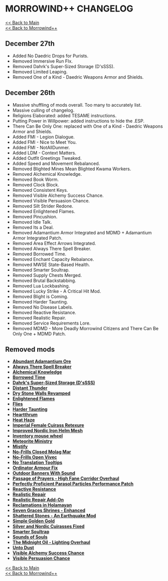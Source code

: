# MORROWIND++ CHANGELOG

[<< Back to Main](https://github.com/Sigourn/morrowind-improved/blob/master/readme.md#morrowind)  
[<< Back to Morrowind++](https://github.com/Sigourn/morrowind-improved/blob/master/mw++.md#morrowind)

## December 27th

- Added No Daedric Drops for Purists.
- Removed Immersive Run FIx.
- Removed Dahrk's Super-Sized Storage (D'sSSS).
- Removed Limited Leaping.
- Removed One of a Kind - Daedric Weapons Armor and Shields.

## December 26th

- Massive shuffling of mods overall. Too many to accurately list.
- Massive culling of changelog.
- Religions Elaborated: added TESAME instructions.
- Putting Power in Willpower: added instructions to hide the .ESP.
- There Can Be Only One: replaced with One of a Kind - Daedric Weapons Armor and Shields.
- Added FMI - Legion Dialogue.
- Added FMI - Nice to Meet You.
- Added FMI - NotAllDunmer.
- Added LDM - Context Matters.
- Added Outfit Greetings Tweaked.
- Added Speed and Movement Rebalanced.
- Removed Blighted Mines Mean Blighted Kwama Workers.
- Removed Alchemical Knowledge.
- Removed Book Worm.
- Removed Clock Block.
- Removed Consistent Keys.
- Removed Visible Alchemy Success Chance.
- Removed Visible Persuasion Chance.
- Removed Silt Strider Redone.
- Removed Enlightened Flames.
- Removed Pincushion.
- Removed Idle Talk.
- Removed Its a Deal.
- Removed Adamantium Armor Integrated and MDMD + Adamantium Armor Integrated Patch.
- Removed Area Effect Arrows Integrated.
- Removed Always There Spell Breaker.
- Removed Borrowed Time.
- Removed Enchant Capacity Rebalance.
- Removed MWSE State-Based Health.
- Removed Smarter Soultrap.
- Removed Supply Chests Merged.
- Removed Brutal Backstabbing.
- Removed Lua Lockbashing.
- Removed Lucky Strike - A Critical Hit Mod.
- Removed Blight is Coming.
- Removed Harder Taunting.
- Removed No Disease Labels.
- Removed Reactive Resistance.
- Removed Realistic Repair.
- Removed Service Requirements Lore.
- Removed MDMD - More Deadly Morrowind Citizens and There Can Be Only One + MDMD Patch.

## Removed mods

- [**Abundant Adamantium Ore**](https://www.nexusmods.com/morrowind/mods/45726)
- [**Always There Spell Breaker**](https://www.nexusmods.com/morrowind/mods/47648)
- [**Alchemical Knowledge**](https://www.nexusmods.com/morrowind/mods/49036?)
- [**Borrowed Time**](https://www.nexusmods.com/morrowind/mods/48971)
- [**Dahrk's Super-Sized Storage (D'sSSS)**](https://www.nexusmods.com/morrowind/mods/45147?)
- [**Distant Thunder**](https://www.nexusmods.com/morrowind/mods/43471)
- [**Dry Stone Walls Revamped**](https://www.nexusmods.com/morrowind/mods/49069)
- [**Enlightened Flames**](https://www.nexusmods.com/morrowind/mods/48816/)
- [**Flies**](https://www.nexusmods.com/morrowind/mods/43481)
- [**Harder Taunting**](https://www.nexusmods.com/morrowind/mods/49106)
- [**Heartthrum**](https://www.nexusmods.com/morrowind/mods/47178?)
- [**Heat Haze**](https://www.nexusmods.com/morrowind/mods/48973)
- [**Imperial Female Cuirass Retexure**](https://www.nexusmods.com/morrowind/mods/47781?)
- [**Improved Nordic Iron Helm Mesh**](https://www.nexusmods.com/morrowind/mods/43816/)
- [**Inventory mouse wheel**](https://www.nexusmods.com/morrowind/mods/46847)
- [**Meteorite Ministry**](https://www.nexusmods.com/morrowind/mods/45506)
- [**Mistify**](https://www.nexusmods.com/morrowind/mods/48112)
- [**No-Frills Closed Molag Mar**](https://www.nexusmods.com/morrowind/mods/47190)
- [**No-Frills Open Vivec**](https://www.nexusmods.com/morrowind/mods/43714)
- [**No Translation Tooltips**](https://www.nexusmods.com/morrowind/mods/48540?)
- [**Ordinator Armour Fix**](https://www.nexusmods.com/morrowind/mods/47781?)
- [**Outdoor Banners With Sound**](https://www.nexusmods.com/morrowind/mods/47068)
- [**Passage of Prayers - High Fane Corridor Overhaul**](https://www.nexusmods.com/morrowind/mods/46786)
- [**Perfectly Proficient Parasol Particles Performance Patch**](https://www.nexusmods.com/morrowind/mods/48923?)
- [**Reactive Resistance**](https://www.nexusmods.com/morrowind/mods/48373)
- [**Realistic Repair**](https://www.nexusmods.com/morrowind/mods/46673)
- [**Realistic Repair Add-On**](https://www.nexusmods.com/morrowind/mods/47461)
- [**Reclamations in Holamayan**](https://www.nexusmods.com/morrowind/mods/43226)
- [**Seven Graces Shrines - Enhanced**](https://www.nexusmods.com/morrowind/mods/46417)
- [**Shattered Stones - An Earthquake Mod**](https://www.nexusmods.com/morrowind/mods/45105)
- [**Simple Golden Gold**](https://www.nexusmods.com/morrowind/mods/45124)
- [**Silver and Nordic Cuirasses Fixed**](https://www.nexusmods.com/morrowind/mods/48646?)
- [**Smarter Soultrap**](https://www.nexusmods.com/morrowind/mods/49121)
- [**Sounds of Souls**](https://github.com/NullCascade/morrowind-mods/)
- [**The Midnight Oil - Lighting Overhaul**](https://www.nexusmods.com/morrowind/mods/48293)
- [**Unto Dust**](https://www.nexusmods.com/morrowind/mods/48435?)
- [**Visible Alchemy Success Chance**](https://www.nexusmods.com/morrowind/mods/48608)
- [**Visible Persuasion Chance**](https://www.nexusmods.com/morrowind/mods/48634)

[<< Back to Main](https://github.com/Sigourn/morrowind-improved/blob/master/readme.md#morrowind)  
[<< Back to Morrowind++](https://github.com/Sigourn/morrowind-improved/blob/master/mw++.md#morrowind)
